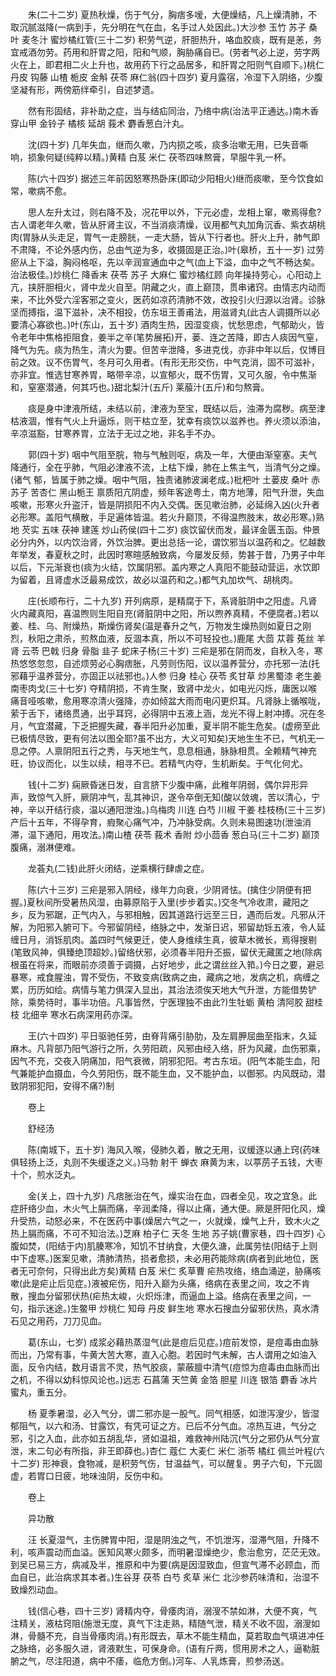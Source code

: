 <!-- { "loadSidebar": true } -->
　　朱(二十二岁) 夏热秋燥，伤于气分，胸痞多嗳，大便燥结，凡上燥清肺，不取沉腻滋降(一病到手，先分明在气在血，名手过人处因此。)大沙参 玉竹 苏子 桑叶 麦冬汁 蜜炒橘红管(三十二岁) 积劳气逆，肝胆热升，咯血胶痰，既有是恙，务宜戒酒勿劳。药用和肝胃之阳，阳和气顺，胸胁痛自已。(劳者气必上逆，劳字两火在上，即君相二火上升也，故用药下行之品居多，和肝胃之阳则气自顺下。)桃仁 丹皮 钩藤 山楂 栀皮 金斛 茯苓 麻仁翁(四十四岁) 夏月露宿，冷湿下入阴络，少腹坚凝有形，两傍筋绊牵引，自述梦遗。

　　然有形固结，非补助之症，当与结疝同治，乃络中病(治法平正通达。)南木香 穿山甲 金铃子 橘核 延胡 莪术 麝香葱白汁丸。

　　沈(四十岁) 几年失血，继而久嗽，乃内损之咳，痰多治嗽无用，已失音嘶响，损象何疑(纯粹以精。)黄精 白芨 米仁 茯苓四味熬膏，早服牛乳一杯。

　　陈(六十四岁) 据述三年前因怒寒热卧床(即动少阳相火)继而痰嗽，至今饮食如常，嗽病不愈。

　　思人左升太过，则右降不及，况花甲以外，下元必虚，龙相上窜，嗽焉得愈?古人谓老年久嗽，皆从肝肾主议，不当消痰清燥，议用都气丸加角沉香、紫衣胡桃肉(胃脉从头走足，胃气一走膀胱，一走大肠，皆从下行者也。肝火上升，肺气即不肃降，不论外感内伤，总由气逆为多，收摄固是正治。)叶(皋桥，五十一岁) 过劳瘀从上下溢，胸闷格呕，先以辛润宣通血中之气(血上下溢，血中之气不畅达矣。治法极佳。)炒桃仁 降香末 茯苓 苏子 大麻仁 蜜炒橘红顾 向年操持劳心，心阳动上亢，挟肝胆相火，肾中龙火自至。阴藏之火，直上巅顶，贯串诸窍。由情志内动而来，不比外受六淫客邪之变火，医药如凉药清肺不效，改投引火归源以治肾。诊脉坚而搏指，温下滋补，决不相投，仿东垣王善甫法，用滋肾丸(此古人调摄所以必要清心寡欲也。)叶(东山，五十岁) 酒肉生热，因湿变痰，忧愁思虑，气郁助火，皆令老年中焦格拒阻食，姜半之辛(笔势展拓)开，蒌、连之苦降，即古人痰因气窒，降气为先。痰为热生，清火为要。但苦辛泄降，多进克伐，亦非中年以后，仅博目前之效。议不伤胃气，冬月可久用者。(有形无形交伤，中气克消，固不可滋补，亦非宜。惟选甘寒养胃，略带辛凉，以宣郁火，既不伤胃，又可久服，令中焦渐和，窒塞潜通，何其巧也。)甜北梨汁(五斤) 莱菔汁(五斤)和匀熬膏。

　　痰是身中津液所结，未结以前，津液为至宝，既结以后，浊滞为腐秽。病至津枯液涸，惟有气火上升逼烁，则干枯立至，犹幸有痰饮以滋养也。养火须以添油，辛凉滋豁，甘寒养胃，立法于无过之地，非名手不办。

　　郭(四十岁) 咽中气阻至脘，物与气触则呕，病及一年，大便由渐窒塞。夫气降通行，全在乎肺，气阻必津液不流，上枯下燥，肺在上焦主气，当清气分之燥。(诸气 郁，皆属于肺之燥。咽中气阻，独责诸肺波澜老成。)枇杷叶 土蒌皮 桑叶 赤苏子 苦杏仁 黑山栀王 禀质阳亢阴虚，频年客途粤土，南方地薄，阳气升泄，失血咳嗽，形寒火升盗汗，皆是阴损阳不内入交偶。医见嗽治肺，必延绵入凶(火升者必形寒。盖阳气横散，手足遍体皆温。若火升巅顶，不得温煦肢末，故必形寒。)熟地 芡实 五味 茯神 建莲 炒山药侯(四十二岁) 痰饮留伏而发，最详金匮玉函。仲景必分内外，以内饮治肾，外饮治脾。更出总括一论，谓饮邪当以温药和之。忆越数年举发，春夏秋之时，此因时寒暄感触致病，今屡发反频，势甚于昔，乃男子中年以后，下元渐衰也(痰为火结，饮属阴邪。盖内寒之人真阳不能鼓动营运，水饮即为留着，且肾虚水泛最易成饮，故必以温药和之。)都气丸加坎气、胡桃肉。

　　庄(长顺布行，二十九岁) 开列病原，是精腐于下，系肾脏阴中之阳虚。凡肾火内藏真阳，喜温煦则生阳自充(肾脏阴中之阳，所以煦养真精，不便腐者。)若以姜、桂、乌、附燥热，斯燥伤肾矣(温是春升之气，万物发生燥热则如夏日之刚烈，秋阳之肃杀，煎熬血液，反涸本真，所以不可轻投也。)鹿尾 大茴 苁蓉 菟丝 羊肾 云苓 巴戟 归身 骨脂 韭子 蛇床子杨(三十岁) 三疟是邪在阴而发，自秋入冬，寒热悠悠忽忽，自述烦劳必心胸痞胀，凡劳则伤阳，议以温养营分，亦托邪一法(托邪藉乎温养营分，亦固正以祛邪也。)人参 归身 桂心 茯苓 炙甘草 炒黑蜀漆 老生姜 南枣肉戈(三十七岁) 夺精阴损，不肯生聚，致肾中龙火，如电光闪烁，庸医以喉痛音哑咳嗽，愈用寒凉清火强降，亦如倾盆大雨而电闪更炽耳。凡肾脉上循喉咙，萦于舌下，诸络贯通，出乎耳窍，必得阴中五液上涵，龙光不得上射冲搏。况在冬月，气宜潜藏，下乏把握失藏，春半阳升必加重，夏半阴不能生危矣。(虚痨至此已极情尽致，更有何法以图全耶?虽不出方，大义可知矣)天地生生不已，气机无一息之停。人禀阴阳五行之秀，与天地生气，息息相通，脉脉相贯。全赖精气神充旺，协议而化，以生以续，相寻不已。若精气内夺，生机断矣。于气化何尤。

　　钱(十二岁) 痫厥昏迷日发，自言脐下少腹中痛，此稚年阴弱，偶尔异形异声，致惊气入肝，厥阴冲气，乱其神识，遂令卒倒无知(酸以敛魂，苦以清心，宁神，辛以开结行痰，温以通阳泄浊。)乌梅肉 川连 白芍 川椒 干姜 桂枝杨(三十三岁) 产后十五年，不得孕育，瘕聚心痛气冲，乃冲脉受病。久则未易图速功(泄浊消滞，温下通阳，用攻法。)南山楂 茯苓 莪术 香附 炒小茴香 葱白马(三十二岁) 巅顶腹痛，溺淋便难。

　　龙荟丸(二钱)此肝火闭结，逆乘横行肆虐之症。

　　陈(六十三岁) 三疟是邪入阴经，缘年力向衰，少阴肾怯。(擒住少阴便有把握。)夏秋间所受暑热风湿，由募原陷于入里(步步着实。)交冬气冷收肃，藏阳之乡，反为邪踞，正气内入，与邪相触，因其道路行远至三日，遇而后发。凡邪从汗解，为阳邪入腑可下。今邪留阴经，络脉之中，发渐日迟，邪留劫铄五液，令人延缠日月，消铄肌肉。盖四时气候更迁，使人身维续生真，彼草木微长，焉得搜剔(笔致风神，俱臻绝顶超妙。)留络伏邪，必须春半阳升丕振，留伏无藏匿之地(除病根虽在将来，而眼前亦须善于调摄，占好地步，此之谓丝丝入筘。)今日之要，避忌暴寒，戒食腥浊，胃不受伤，不致变病(致病之由，藏病之地，发病之机，病缠之累，历历如绘。病情与笔力俱深入显出，其治法须俟天地大气升泄，方能借势铲除，乘势待时，事半功倍。凡事皆然，宁医理独不由此?)生牡蛎 黄柏 清阿胶 甜桂枝 北细辛 寒水石病深用药亦深。

　　王(六十四岁) 平日驱驰任劳，由脊背痛引胁肋，及左肩胛屈曲至指末，久延麻木。凡背部乃阳气游行之所，久劳阳疏，风邪由经入络，肝为风藏，血伤邪乘，因气不充，交夜入阴痛加，阳气衰微，阴邪犯阳。考古东垣。(阳气本能生血，阳气兼能护血摄血，今久劳阳伤，既不能生血，又不能护血，以御邪。内风既动，潜致阴邪犯阳，安得不痛?)制

　　卷上

　　舒经汤

　　陈(南城下，五十岁) 海风入喉，侵肺久着，散之无用，议缓逐以通上窍(药味俱轻扬上泛，丸则不失缓逐之义。)马勃 射干 蝉衣 麻黄为末，以葶苈子五钱，大枣十个，煎水泛丸。

　　金(关上，四十九岁) 凡痞胀治在气，燥实治在血，四者全见，攻之宜急。此症肝络少血，木火气上膈而痛，辛润柔降，得以止痛，通大便。厥是肝阳化风，燥升受热，动怒必来，不在医药中事(燥居六气之一，火就燥，燥气上升，致木火之热上膈而痛，不可不知治法。)芝麻 柏子仁 天冬 生地 苏子姚(曹家巷，四十四岁) 心腹如焚，(阳结于内)肌腠寒冷，知饥不甘纳食，大便久溏，此属劳怯(阳结于上则中下虚寒。)医案见嗽，清肺清热，损者愈损，未必用药能除病(病者到此地位，医者无可奈何，只得出此方矣)黄精 白芨 米仁 炙草曹 疟热攻络，络血涌逆，胁痛咳嗽(此是疟止后见症。)液被疟伤，阳升入巅为头痛，络病在表里之间，攻之不肯散，搜血分留邪伏热(疟热太峻，火炽烁津，而逼血上溢。络病在表里之间，一句，指示迷途。)生鳖甲 炒桃仁 知母 丹皮 鲜生地 寒水石搜血分留邪伏热，真水清石见之用药，刀刀见血。

　　葛(东山，七岁) 成浆必藉热蒸湿气(此是痘后见症。)痘前发惊，是痘毒由血脉而出，乃常有事，牛黄大苦大寒，直入心胞。若因时气未解，古人谓用之如油入面，反令内结，数月语言不灵，热气胶痰，蒙蔽膻中清气(痘惊为痘毒由血脉而出之机，不得以幼科惊风论也。)远志 石菖蒲 天竺黄 金箔 胆星 川连 银箔 麝香 冰片蜜丸，重五分。

　　杨 夏季暑湿，必入气分，谓二邪亦是一股气。同气相感，如泄泻溲少，皆湿郁阻气，以六和汤、甘露饮，有凭可证之方。已后不分气血。凉热互进，气分之邪，引之入血，此亦如五胡乱华，贤如温祖，难救神州陆沉(气分之邪仍从气分宣泄，末二句必有所指，非王即薛也。)杏仁 蔻仁 大麦仁 米仁 浙苓 橘红 佩兰叶程(六十二岁) 形神衰，食物减，是积劳气伤，甘温益气，可以醒复。男子六旬，下元固虚，若胃口日疲，地味浊阴，反伤中和。

　　卷上

　　异功散

　　汪 长夏湿气，主伤脾胃中阳，湿是阴浊之气，不饥泄泻，湿滞气阻，升降不利，咳声震动而血溢。医知风寒火颇多，而明暑湿燥绝少，愈治愈穷，茫茫无效。到吴已易三方，病减及半，推原和中为要(病是因湿致血，但宣气滞不必顾血，而血自已，此治病求其本者。)生谷芽 茯苓 白芍 炙草 米仁 北沙参药味清和，治湿不致燥烈动血。

　　钱(信心巷，四十三岁) 肾精内夺，骨痿肉消，溺溲不禁如淋，大便不爽，气注精关，液枯窍阻(施泄无度，真气下注走熟，精随气泄，精关不收不固，溺溲如淋，骨髓不充，自当骨痿肉消。)有形既去，草木不能生精血，莫若取血气填进冲任之脉络，必多服久进，肾液默生，可保身命。(语有斤两，惯用房术之人，逼勒脏腑之气，尽注阳道，病中不痿，临危方倒。)河车、人乳炼膏，煎参汤送。

